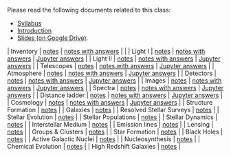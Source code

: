 Please read the following documents related to this class:

 * [Syllabus](pdf/syllabus.pdf)
 * [Introduction](pdf/intro.pdf) 
 * [Slides (on Google Drive)](https://drive.google.com/drive/folders/1M7fAwuOwLCsNzZZkeDDtHR234Ho3S_xf?usp=sharing).

| Inventory | [notes](pdf/inventory.pdf) | [notes with answers](pdf/inventory-answers.pdf) |  |
| Light I | [notes](pdf/light-1.pdf) |  [notes with answers](pdf/light-1-answers.pdf) | [Jupyter answers](notebooks/lights-2.ipynb) |
| Light II | [notes](pdf/light-2.pdf) |  [notes with answers](pdf/light-2-answers.pdf) | [Jupyter answers](notebooks/light-2.ipynb) |
| Telescopes | [notes](pdf/telescopes.pdf) | [notes with answers](pdf/telescopes-answers.pdf) | [Jupyter answers](notebooks/telescopes.ipynb) |
| Atmosphere | [notes](pdf/atmosphere.pdf) | [notes with answers](pdf/atmosphere-answers.pdf) | [Jupyter answers](notebooks/atmosphere.ipynb) |
| Detectors | [notes](pdf/detectors.pdf) | [notes with answers](pdf/detectors-answers.pdf) | [Jupyter answers](notebooks/detectors.ipynb) |
| Images | [notes](pdf/images.pdf) | [notes with answers](pdf/images-answers.pdf) | [Jupyter answers](notebooks/images.ipynb) |
| Spectra | [notes](pdf/spectra.pdf) | [notes with answers](pdf/spectra-answers.pdf) | [Jupyter answers](notebooks/spectra.ipynb) |
| Distance ladder | [notes](pdf/distance-ladder.pdf) | [notes with answers](pdf/distance-ladder-answers.pdf) | [Jupyter answers](notebooks/distance-ladder.ipynb) |
| Cosmology | [notes](pdf/cosmology.pdf) | [notes with answers](pdf/cosmology-answers.pdf) | [Jupyter answers](notebooks/cosmology.ipynb) |
| Structure Formation | [notes](pdf/structure.pdf) | 
| Galaxies | [notes](pdf/galaxies.pdf) | 
| Resolved Stellar Surveys | [notes](pdf/stellar-resolved.pdf) | 
| Stellar Evolution | [notes](pdf/stellar-evolution.pdf) | 
| Stellar Populations | [notes](pdf/stellar-populations.pdf) | 
| Stellar Dynamics | [notes](pdf/dynamics.pdf) | 
| Interstellar Medium | [notes](pdf/ism.pdf) | 
| Emission lines | [notes](pdf/emission-line.pdf) |
| Lensing | [notes](pdf/lensing.pdf) |
| Groups \& Clusters | [notes](pdf/groups.pdf) |
| Star Formation | [notes](pdf/star-formation.pdf) |
| Black Holes | [notes](pdf/black-holes.pdf) |
| Active Galactic Nuclei | [notes](pdf/agn.pdf) |
| Nucleosynthesis | [notes](pdf/nucleosynthesis.pdf) |
| Chemical Evolution | [notes](pdf/chemical-evolution.pdf) |
| High Redshift Galaxies | [notes](pdf/high-redshift.pdf) |
